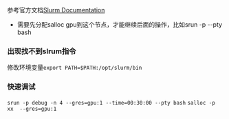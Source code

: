 
参考官方文档[Slurm Documentation](https://slurm.schedmd.com/documentation.html)

+ 需要先分配salloc gpu到这个节点，才能继续后面的操作，比如srun -p --pty bash 

### 出现找不到slrum指令
修改环境变量`export PATH=$PATH:/opt/slurm/bin`

### 快速调试

`srun -p debug -n 4 --gres=gpu:1 --time=00:30:00 --pty bash`
`salloc -p xx  --gres=gpu:1`
